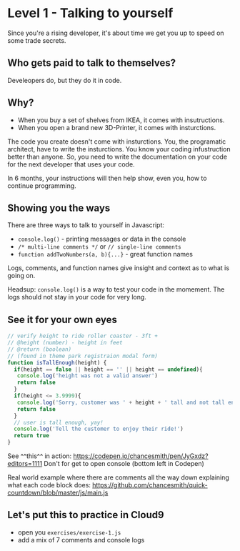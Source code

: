 # Level 1 - Talking to yourself

Since you're a rising developer, it's about time we get you up to speed on some trade secrets.

## Who gets paid to talk to themselves?
Develeopers do, but they do it in code.

## Why?
- When you buy a set of shelves from IKEA, it comes with insutructions.
- When you open a brand new 3D-Printer, it comes with insturctions.

The code you create doesn't come with insturctions. You, the programatic architect, have to write the insturctions. You know your coding infustruction better than anyone. So, you need to write the documentation on your code for the next developer that uses your code.

In 6 months, your instructions will then help show, even you, how to continue programming.

## Showing you the ways
There are three ways to talk to yourself in Javascript:
- `console.log()` - printing messages or data in the console
- `/* multi-line comments */` or `// single-line comments`
- `function addTwoNumbers(a, b){...}` - great function names

Logs, comments, and function names give insight and context as to what is going on.

Headsup:
`console.log()` is a way to test your code in the momement. The logs should not stay in your code for very long.

## See it for your own eyes
```js
// verify height to ride roller coaster - 3ft +
// @height (number) - height in feet
// @return (boolean)
// (found in theme park registraion modal form)
function isTallEnough(height) {
  if(height == false || height == '' || height == undefined){
   console.log('height was not a valid answer')
   return false
  }
  if(height <= 3.9999){
   console.log('Sorry, customer was ' + height + ' tall and not tall enough ro ride. :(')
   return false
  }
  // user is tall enough, yay!
  console.log('Tell the customer to enjoy their ride!')
  return true
}
```
See ^^this^^ in action:
https://codepen.io/chancesmith/pen/JyGxdz?editors=1111
Don't for get to open console (bottom left in Codepen)

Real world example where there are comments all the way down explaining what each code block does:
https://github.com/chancesmith/quick-countdown/blob/master/js/main.js

## Let's put this to practice in Cloud9
- open you `exercises/exercise-1.js`
- add a mix of 7 comments and console logs
